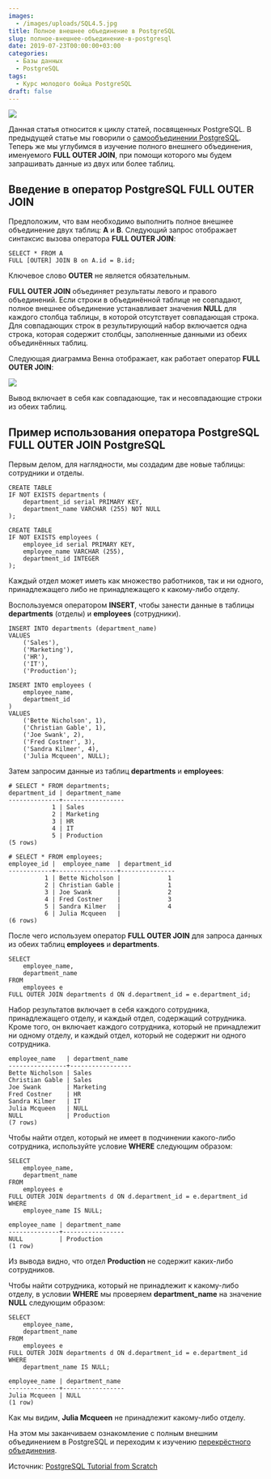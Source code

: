 ```yaml
---
images:
  - /images/uploads/SQL4.5.jpg
title: Полное внешнее объединение в PostgreSQL
slug: полное-внешнее-объединение-в-postgresql
date: 2019-07-23T00:00:00+03:00
categories:
  - Базы данных
  - PostgreSQL
tags:
  - Курс молодого бойца PostgreSQL
draft: false
---
```


![](/images/uploads/SQL4.5.jpg)

Данная статья относится к циклу статей, посвященных PostgreSQL. В предыдущей статье мы говорили
о [самообъединении PostgreSQL](https://itdoxy.com/самостоятельное-объединение-в-postgresql/). Теперь же мы углубимся
в изучение полного внешнего объединения, именуемого **FULL OUTER JOIN**, при помощи которого мы будем запрашивать данные
из двух или более таблиц.

## Введение в оператор PostgreSQL FULL OUTER JOIN

Предположим, что вам необходимо выполнить полное внешнее объединение двух таблиц: **A** и **B**. Следующий запрос
отображает синтаксис вызова оператора **FULL OUTER JOIN**:

```
SELECT * FROM A
FULL [OUTER] JOIN B on A.id = B.id;
```

Ключевое слово **OUTER** не является обязательным.

**FULL OUTER JOIN** объединяет результаты левого и правого объединений. Если строки в объединённой таблице не совпадают,
полное внешнее объединение устанавливает значения **NULL** для каждого столбца таблицы, в которой отсутствует совпадающая
строка. Для совпадающих строк в результирующий набор включается одна строка, которая содержит столбцы, заполненные данными
из обеих объединённых таблиц.

Следующая диаграмма Венна отображает, как работает оператор **FULL OUTER JOIN**:

![](https://i.imgur.com/YeKTGw6.png)

Вывод включает в себя как совпадающие, так и несовпадающие строки из обеих таблиц.

## Пример использования оператора PostgreSQL FULL OUTER JOIN PostgreSQL

Первым делом, для наглядности, мы создадим две новые таблицы: сотрудники и отделы.

```
CREATE TABLE
IF NOT EXISTS departments (
    department_id serial PRIMARY KEY,
    department_name VARCHAR (255) NOT NULL
);

CREATE TABLE
IF NOT EXISTS employees (
    employee_id serial PRIMARY KEY,
    employee_name VARCHAR (255),
    department_id INTEGER
);
```

Каждый отдел может иметь как множество работников, так и ни одного, принадлежащего либо не принадлежащего к какому-либо отделу.

Воспользуемся оператором **INSERT**, чтобы занести данные в таблицы **departments** (отделы) и **employees** (сотрудники).

```
INSERT INTO departments (department_name)
VALUES
    ('Sales'),
    ('Marketing'),
    ('HR'),
    ('IT'),
    ('Production');

INSERT INTO employees (
    employee_name,
    department_id
)
VALUES
    ('Bette Nicholson', 1),
    ('Christian Gable', 1),
    ('Joe Swank', 2),
    ('Fred Costner', 3),
    ('Sandra Kilmer', 4),
    ('Julia Mcqueen', NULL);
```

Затем запросим данные из таблиц **departments** и **employees**:

```
# SELECT * FROM departments;
department_id | department_name
--------------+-----------------
            1 | Sales
            2 | Marketing
            3 | HR
            4 | IT
            5 | Production
(5 rows)
```

```
# SELECT * FROM employees;
employee_id |  employee_name  | department_id
------------+-----------------+---------------
          1 | Bette Nicholson |             1
          2 | Christian Gable |             1
          3 | Joe Swank       |             2
          4 | Fred Costner    |             3
          5 | Sandra Kilmer   |             4
          6 | Julia Mcqueen   |
(6 rows)
```

После чего используем оператор **FULL OUTER JOIN** для запроса данных из обеих таблиц **employees** и **departments**.

```
SELECT
    employee_name,
    department_name
FROM
    employees e
FULL OUTER JOIN departments d ON d.department_id = e.department_id;
```

Набор результатов включает в себя каждого сотрудника, принадлежащего отделу, и каждый отдел, содержащий сотрудника.
Кроме того, он включает каждого сотрудника, который не принадлежит ни одному отделу, и каждый отдел, который не содержит
ни одного сотрудника.

```
employee_name   | department_name
----------------+-----------------
Bette Nicholson | Sales
Christian Gable | Sales
Joe Swank       | Marketing
Fred Costner    | HR
Sandra Kilmer   | IT
Julia Mcqueen   | NULL
NULL            | Production
(7 rows)
```

Чтобы найти отдел, который не имеет в подчинении какого-либо сотрудника, используйте условие **WHERE** следующим образом:

```
SELECT
    employee_name,
    department_name
FROM
    employees e
FULL OUTER JOIN departments d ON d.department_id = e.department_id
WHERE
    employee_name IS NULL;
```

```
employee_name | department_name
--------------+-----------------
NULL          | Production
(1 row)
```

Из вывода видно, что отдел **Production** не содержит каких-либо сотрудников.

Чтобы найти сотрудника, который не принадлежит к какому-либо отделу, в условии **WHERE** мы проверяем **department_name**
на значение **NULL** следующим образом:

```
SELECT
    employee_name,
    department_name
FROM
    employees e
FULL OUTER JOIN departments d ON d.department_id = e.department_id
WHERE
    department_name IS NULL;
```

```
employee_name | department_name
--------------+-----------------
Julia Mcqueen | NULL
(1 row)
```

Как мы видим, **Julia Mcqueen** не принадлежит какому-либо отделу.

На этом мы заканчиваем ознакомление с полным внешним объединением в PostgreSQL и переходим к изучению
[перекрёстного объединения](https://itdoxy.com/перекрёстное-объединение-в-postgresql/).

Источник: [PostgreSQL Tutorial from Scratch](http://www.postgresqltutorial.com/)
